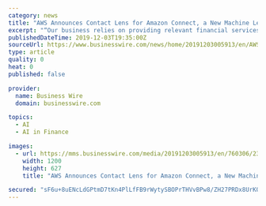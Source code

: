 ```yaml
---
category: news
title: "AWS Announces Contact Lens for Amazon Connect, a New Machine Learning-Powered Analytics Capability for Customers to Better Assess Call Contacts"
excerpt: "“Our business relies on providing relevant financial services through the best customer experience ... experience for our employees by seamlessly leveraging the power of machine learning.” Accolade is a personalized health and benefits solution ..."
publishedDateTime: 2019-12-03T19:35:00Z
sourceUrl: https://www.businesswire.com/news/home/20191203005913/en/AWS-Announces-Contact-Lens-Amazon-Connect-New
type: article
quality: 0
heat: 0
published: false

provider:
  name: Business Wire
  domain: businesswire.com

topics:
  - AI
  - AI in Finance

images:
  - url: https://mms.businesswire.com/media/20191203005913/en/760306/23/4128669cAWS_logo_RGB.jpg
    width: 1200
    height: 627
    title: "AWS Announces Contact Lens for Amazon Connect, a New Machine Learning-Powered Analytics Capability for Customers to Better Assess Call Contacts"

secured: "sF6u+8uENcLdGPtmD7tKn4PlLfFB9rWytySBOPrTHVvBPw8/ZH27PRDx8UrKQeiSsayKwUv2bqAlr6tKMGHlCAlXk86jJoSB6R4ml6eJZiFzZiX5DAA3F1Pq6b/YI6Xi7n2Yo7CKIKUzI/evti/Jhhb8jv0g4a2yIBNN1dURkOz7FSiTR2HtLD1P6H2wFEe7SlrCpW3kKv/jhSlwlTZ8c2vz0vXfIJhv7v3TeprHLbWGamJRGS3rTf1dL5ad2sMRdoujifynLopXQ05uoN1q1A==;ahLmEZT/nI/g7tj8dLjqKw=="
---
```


